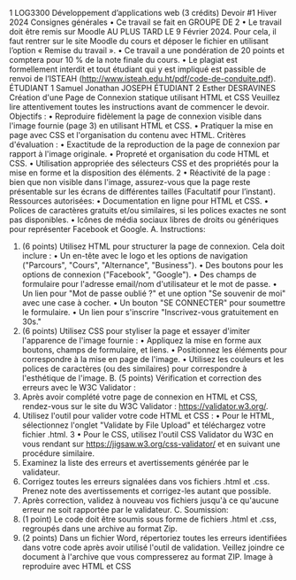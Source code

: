 1
LOG3300 Développement d’applications web
 (3 crédits)
Devoir #1
Hiver 2024
Consignes générales
• Ce travail se fait en GROUPE DE 2
• Le travail doit être remis sur Moodle AU PLUS TARD LE 9 Février 2024. Pour cela, il faut
rentrer sur le site Moodle du cours et déposer le fichier en utilisant l’option « Remise du
travail ».
• Ce travail a une pondération de 20 points et comptera pour 10 % de la note finale du cours.
• Le plagiat est formellement interdit et tout étudiant qui y est impliqué est passible de renvoi
de l’ISTEAH (http://www.isteah.edu.ht/pdf/code-de-conduite.pdf).
ÉTUDIANT 1 Samuel Jonathan JOSEPH
ÉTUDIANT 2 Esther DESRAVINES
 Création d'une Page de Connexion statique utilisant HTML et CSS
Veuillez lire attentivement toutes les instructions avant de commencer le devoir.
Objectifs :
• Reproduire fidèlement la page de connexion visible dans l'image fournie (page 3) en
utilisant HTML et CSS.
• Pratiquer la mise en page avec CSS et l'organisation du contenu avec HTML.
Critères d'évaluation :
• Exactitude de la reproduction de la page de connexion par rapport à l'image originale.
• Propreté et organisation du code HTML et CSS.
• Utilisation appropriée des sélecteurs CSS et des propriétés pour la mise en forme et la
disposition des éléments.
2
• Réactivité de la page : bien que non visible dans l'image, assurez-vous que la page
reste présentable sur les écrans de différentes tailles (Facultatif pour l’instant).
Ressources autorisées:
• Documentation en ligne pour HTML et CSS.
• Polices de caractères gratuits et/ou similaires, si les polices exactes ne sont pas
disponibles.
• Icônes de média sociaux libres de droits ou génériques pour représenter Facebook et
Google.
A. Instructions:
1. (6 points) Utilisez HTML pour structurer la page de connexion. Cela doit inclure :
• Un en-tête avec le logo et les options de navigation ("Parcours", "Cours",
"Alternance", "Business").
• Des boutons pour les options de connexion ("Facebook", "Google").
• Des champs de formulaire pour l'adresse email/nom d'utilisateur et le mot de
passe.
• Un lien pour "Mot de passe oublié ?" et une option "Se souvenir de moi" avec une
case à cocher.
• Un bouton "SE CONNECTER" pour soumettre le formulaire.
• Un lien pour s'inscrire "Inscrivez-vous gratuitement en 30s."
2. (6 points) Utilisez CSS pour styliser la page et essayer d'imiter l'apparence de l'image
fournie :
• Appliquez la mise en forme aux boutons, champs de formulaire, et liens.
• Positionnez les éléments pour correspondre à la mise en page de l'image.
• Utilisez les couleurs et les polices de caractères (ou des similaires) pour
correspondre à l'esthétique de l'image.
B. (5 points) Vérification et correction des erreurs avec le W3C Validator :
1. Après avoir complété votre page de connexion en HTML et CSS, rendez-vous sur le
site du W3C Validator : https://validator.w3.org/.
2. Utilisez l'outil pour valider votre code HTML et CSS :
• Pour le HTML, sélectionnez l'onglet "Validate by File Upload" et téléchargez
votre fichier .html.
3
• Pour le CSS, utilisez l'outil CSS Validator du W3C en vous rendant sur
https://jigsaw.w3.org/css-validator/ et en suivant une procédure similaire.
3. Examinez la liste des erreurs et avertissements générée par le validateur.
4. Corrigez toutes les erreurs signalées dans vos fichiers .html et .css. Prenez note des
avertissements et corrigez-les autant que possible.
5. Après correction, validez à nouveau vos fichiers jusqu'à ce qu'aucune erreur ne soit
rapportée par le validateur.
C. Soumission:
1. (1 point) Le code doit être soumis sous forme de fichiers .html et .css, regroupés dans une
archive au format Zip.
2. (2 points) Dans un fichier Word, répertoriez toutes les erreurs identifiées dans votre code après
avoir utilisé l'outil de validation. Veillez joindre ce document à l'archive que vous compresserez
au format ZIP.
Image à reproduire avec HTML et CSS